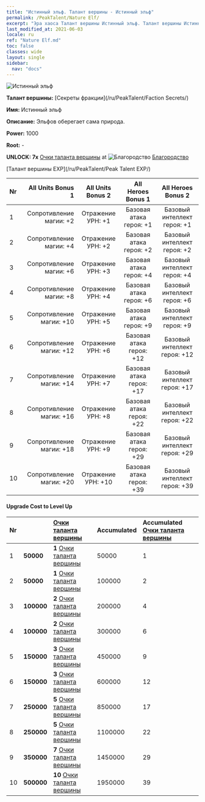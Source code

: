 ```yaml
---
title: "Истинный эльф. Талант вершины - Истинный эльф"
permalink: /PeakTalent/Nature Elf/
excerpt: "Эра хаоса Талант вершины Истинный эльф. Талант вершины Истинный эльф. Истинный эльф"
last_modified_at: 2021-06-03
locale: ru
ref: "Nature Elf.md"
toc: false
classes: wide
layout: single
sidebar:
  nav: "docs"
---
```


  ![Истинный эльф](/images/pt/talent_3007.png)

  **Талант вершины:** [Секреты фракции](/ru/PeakTalent/Faction Secrets/)

  **Имя:** Истинный эльф

  **Описание:** Эльфов оберегает сама природа.

  **Power:** 1000

  **Root:** -

  **UNLOCK: 7x** [Очки таланта вершины](/ItemsRU/con_934/) at ![Благородство](/images/pt/talent_3006.png) [Благородство](/ru/PeakTalent/Chivalry/)

  [Талант вершины EXP](/ru/PeakTalent/Peak Talent EXP/)

  | Nr | All Units Bonus 1 | All Units Bonus 2 | All Heroes Bonus 1 | All Heroes Bonus 2 |
  |:---|--------------:|:-------------:|:-------------:|:-------------:|
  | 1 | Сопротивление магии: +2 | Отражение УРН: +1 | Базовая атака героя: +1 | Базовый интеллект героя: +1 |
  | 2 | Сопротивление магии: +4 | Отражение УРН: +2 | Базовая атака героя: +2 | Базовый интеллект героя: +2 |
  | 3 | Сопротивление магии: +6 | Отражение УРН: +3 | Базовая атака героя: +4 | Базовый интеллект героя: +4 |
  | 4 | Сопротивление магии: +8 | Отражение УРН: +4 | Базовая атака героя: +6 | Базовый интеллект героя: +6 |
  | 5 | Сопротивление магии: +10 | Отражение УРН: +5 | Базовая атака героя: +9 | Базовый интеллект героя: +9 |
  | 6 | Сопротивление магии: +12 | Отражение УРН: +6 | Базовая атака героя: +12 | Базовый интеллект героя: +12 |
  | 7 | Сопротивление магии: +14 | Отражение УРН: +7 | Базовая атака героя: +17 | Базовый интеллект героя: +17 |
  | 8 | Сопротивление магии: +16 | Отражение УРН: +8 | Базовая атака героя: +22 | Базовый интеллект героя: +22 |
  | 9 | Сопротивление магии: +18 | Отражение УРН: +9 | Базовая атака героя: +29 | Базовый интеллект героя: +29 |
  | 10 | Сопротивление магии: +20 | Отражение УРН: +10 | Базовая атака героя: +39 | Базовый интеллект героя: +39 |


#### Upgrade Cost to Level Up

  | Nr | <i class="fas fa-coins"/> | [Очки таланта вершины](/ItemsRU/con_934/) | Accumulated <i class="fas fa-coins"/> | Accumulated [Очки таланта вершины](/ItemsRU/con_934/) |
  |:---|:--------------|:-------------|:-------------|:-------------|
  | 1 | **50000** | **1** [Очки таланта вершины](/ItemsRU/con_934/) | 50000 | 1 |
  | 2 | **50000** | **1** [Очки таланта вершины](/ItemsRU/con_934/) | 100000 | 2 |
  | 3 | **100000** | **2** [Очки таланта вершины](/ItemsRU/con_934/) | 200000 | 4 |
  | 4 | **100000** | **2** [Очки таланта вершины](/ItemsRU/con_934/) | 300000 | 6 |
  | 5 | **150000** | **3** [Очки таланта вершины](/ItemsRU/con_934/) | 450000 | 9 |
  | 6 | **150000** | **3** [Очки таланта вершины](/ItemsRU/con_934/) | 600000 | 12 |
  | 7 | **250000** | **5** [Очки таланта вершины](/ItemsRU/con_934/) | 850000 | 17 |
  | 8 | **250000** | **5** [Очки таланта вершины](/ItemsRU/con_934/) | 1100000 | 22 |
  | 9 | **350000** | **7** [Очки таланта вершины](/ItemsRU/con_934/) | 1450000 | 29 |
  | 10 | **500000** | **10** [Очки таланта вершины](/ItemsRU/con_934/) | 1950000 | 39 |
